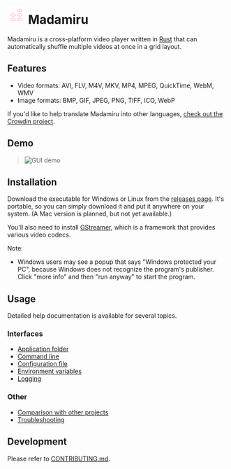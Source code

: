 # ![Logo](assets/icon.svg) Madamiru
Madamiru is a cross-platform video player written in [Rust](https://www.rust-lang.org)
that can automatically shuffle multiple videos at once in a grid layout.

## Features
* Video formats: AVI, FLV, M4V, MKV, MP4, MPEG, QuickTime, WebM, WMV
* Image formats: BMP, GIF, JPEG, PNG, TIFF, ICO, WebP

If you'd like to help translate Madamiru into other languages,
[check out the Crowdin project](https://crowdin.com/project/madamiru).

## Demo
> ![GUI demo](docs/demo-gui.gif)

## Installation
Download the executable for Windows or Linux from the
[releases page](https://github.com/mtkennerly/madamiru/releases).
It's portable, so you can simply download it and put it anywhere on your system.
(A Mac version is planned, but not yet available.)

You'll also need to install [GStreamer](https://gstreamer.freedesktop.org/download),
which is a framework that provides various video codecs.

<!--
If you prefer, Madamiru is also available via
[Winget, Scoop, Flatpak, and Cargo](docs/help/installation.md).
-->

Note:

* Windows users may see a popup that says
  "Windows protected your PC",
  because Windows does not recognize the program's publisher.
  Click "more info" and then "run anyway" to start the program.
<!--
* Mac users may see a popup that says
  "Madamiru can't be opened because it is from an unidentified developer".
  To allow Madamiru to run, please refer to [this article](https://support.apple.com/en-us/102445),
  specifically the section on `If you want to open an app [...] from an unidentified developer`.
-->

## Usage
Detailed help documentation is available for several topics.

### Interfaces
* [Application folder](/docs/help/application-folder.md)
* [Command line](/docs/help/command-line.md)
* [Configuration file](/docs/help/configuration-file.md)
* [Environment variables](/docs/help/environment-variables.md)
* [Logging](/docs/help/logging.md)

### Other
* [Comparison with other projects](/docs/help/comparison-with-other-projects.md)
* [Troubleshooting](/docs/help/troubleshooting.md)

## Development
Please refer to [CONTRIBUTING.md](./CONTRIBUTING.md).
